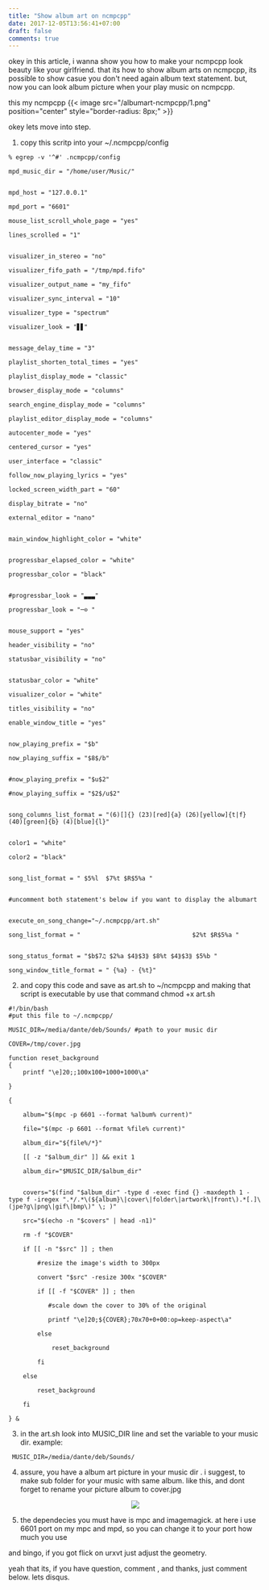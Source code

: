 ```yaml
---
title: "Show album art on ncmpcpp"
date: 2017-12-05T13:56:41+07:00
draft: false
comments: true
---
```


okey in this article, i wanna show you how to make your ncmpcpp look beauty like your girlfriend. that its how to show album arts on ncmpcpp, its possible to show casue you don't need again album text statement. but, now you can look album picture when your play music on ncmpcpp.

this my ncmpcpp
{{< image src="/albumart-ncmpcpp/1.png" position="center" style="border-radius: 8px;" >}}

okey lets move into step.

1. copy this scritp into your ~/.ncmpcpp/config

```
% egrep -v '^#' .ncmpcpp/config

mpd_music_dir = "/home/user/Music/"


mpd_host = "127.0.0.1"

mpd_port = "6601"

mouse_list_scroll_whole_page = "yes"

lines_scrolled = "1"


visualizer_in_stereo = "no"

visualizer_fifo_path = "/tmp/mpd.fifo"

visualizer_output_name = "my_fifo"

visualizer_sync_interval = "10"

visualizer_type = "spectrum"

visualizer_look = "▋▋"


message_delay_time = "3"

playlist_shorten_total_times = "yes"

playlist_display_mode = "classic"

browser_display_mode = "columns"

search_engine_display_mode = "columns"

playlist_editor_display_mode = "columns"

autocenter_mode = "yes"

centered_cursor = "yes"

user_interface = "classic"

follow_now_playing_lyrics = "yes"

locked_screen_width_part = "60"

display_bitrate = "no"

external_editor = "nano"


main_window_highlight_color = "white"


progressbar_elapsed_color = "white"

progressbar_color = "black"


#progressbar_look = "▃▃▃"

progressbar_look = "─⊙ "


mouse_support = "yes"

header_visibility = "no"

statusbar_visibility = "no"


statusbar_color = "white"

visualizer_color = "white"

titles_visibility = "no"

enable_window_title = "yes"


now_playing_prefix = "$b"

now_playing_suffix = "$8$/b"


#now_playing_prefix = "$u$2"

#now_playing_suffix = "$2$/u$2"


song_columns_list_format = "(6)[]{} (23)[red]{a} (26)[yellow]{t|f} (40)[green]{b} (4)[blue]{l}"


color1 = "white"

color2 = "black"


song_list_format = " $5%l  $7%t $R$5%a "


#uncomment both statement's below if you want to display the albumart


execute_on_song_change="~/.ncmpcpp/art.sh"

song_list_format = "                               $2%t $R$5%a "


song_status_format = "$b$7♫ $2%a $4⟫$3⟫ $8%t $4⟫$3⟫ $5%b "

song_window_title_format = " {%a} - {%t}"
```
2. and copy this code and save as art.sh to ~/ncmpcpp and making that script is executable by use that command chmod +x art.sh

```
#!/bin/bash
#put this file to ~/.ncmpcpp/

MUSIC_DIR=/media/dante/deb/Sounds/ #path to your music dir

COVER=/tmp/cover.jpg

function reset_background
{
    printf "\e]20;;100x100+1000+1000\a"

}

{

    album="$(mpc -p 6601 --format %album% current)"

    file="$(mpc -p 6601 --format %file% current)"

    album_dir="${file%/*}"

    [[ -z "$album_dir" ]] && exit 1

    album_dir="$MUSIC_DIR/$album_dir"


    covers="$(find "$album_dir" -type d -exec find {} -maxdepth 1 -type f -iregex ".*/.*\(${album}\|cover\|folder\|artwork\|front\).*[.]\(jpe?g\|png\|gif\|bmp\)" \; )"

    src="$(echo -n "$covers" | head -n1)"

    rm -f "$COVER"

    if [[ -n "$src" ]] ; then

        #resize the image's width to 300px

        convert "$src" -resize 300x "$COVER"

        if [[ -f "$COVER" ]] ; then

           #scale down the cover to 30% of the original

           printf "\e]20;${COVER};70x70+0+00:op=keep-aspect\a"

        else

            reset_background

        fi

    else

        reset_background

    fi

} &
```
3. in the art.sh look into MUSIC_DIR line and set the variable to your music dir. example:

```
 MUSIC_DIR=/media/dante/deb/Sounds/
```

4. assure, you have a album art picture in your music dir . i suggest, to make sub folder for your music with same album. like this, and dont forget to rename your picture album to cover.jpg

<center><img class="special-img-class" src="/albumart-ncmpcpp/2.png" /></center>

5. the dependecies you must have is mpc and imagemagick. at here i use 6601 port on my mpc and mpd, so you can change it to your port how much you use

and bingo, if you got flick on urxvt just adjust the geometry.


yeah that its, if you have question, comment , and thanks, just comment below. lets disqus. 
